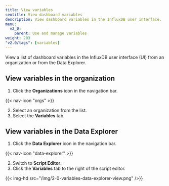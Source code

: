 ```yaml
---
title: View variables
seotitle: View dashboard variables
description: View dashboard variables in the InfluxDB user interface.
menu:
  v2_0:
    parent: Use and manage variables
weight: 203
"v2.0/tags": [variables]
---
```


View a list of dashboard variables in the InfluxDB user interface (UI) from an organization or from the Data Explorer.

## View variables in the organization

1. Click the **Organizations** icon in the navigation bar.

  {{< nav-icon "orgs" >}}

2. Select an organization from the list.  
3. Select the **Variables** tab.

## View variables in the Data Explorer

1. Click the **Data Explorer** icon in the navigation bar.

  {{< nav-icon "data-explorer" >}}

2. Switch to **Script Editor**.
3. Click the **Variables** tab to the right of the script editor.

  {{< img-hd src="/img/2-0-variables-data-explorer-view.png" />}}
